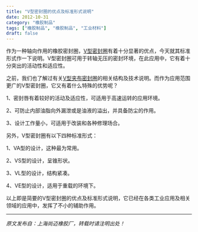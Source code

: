 ```yaml
---
title: "V型密封圈的优点及标准形式说明"
date: 2012-10-31
category: "橡胶制品"
tags: ["橡胶制品", "橡胶制品", "工业材料"]
draft: false
---
```


作为一种轴向作用的橡胶密封圈，[V型密封圈](http://www.smpolymer.com/)有着十分显著的优点，今天就其标准形式作一下说明。V型密封圈可用于转轴无压的密封环境，在此应用中，它有着十分突出的活动性和适应性。

之前，我们也了解过有关[V型夹布密封圈](http://www.smpolymer.com/xiangjiaozhipin/148/)的相关结构及技术说明。而作为应用范围更广的V型密封圈，它又有着什么特殊的优势呢？

1、密封唇有着较好的活动及适应性，可适用于高速运转的应用环境。

2、可防止内部油脂向外漏泄或是油液的溢出，并具备防尘的作用。

3、设计工作量小，可适用于改装和各种修理场合。

另外，V型密封圈有以下四种标准形式：

1、VA型的设计，这种最为常用。

2、VS型的设计，呈锥形状。

3、VL型的设计，结构紧凑。

4、VE型的设计，适用于重载的环境下。

以上即是简要的V型密封圈的优点及标准形式说明，它已经在各类工业应用及相关领域的应用中，发挥了不小的辅助作用。

---

*原文发布自：上海尚迈橡胶厂，转载时请注明出处！*
